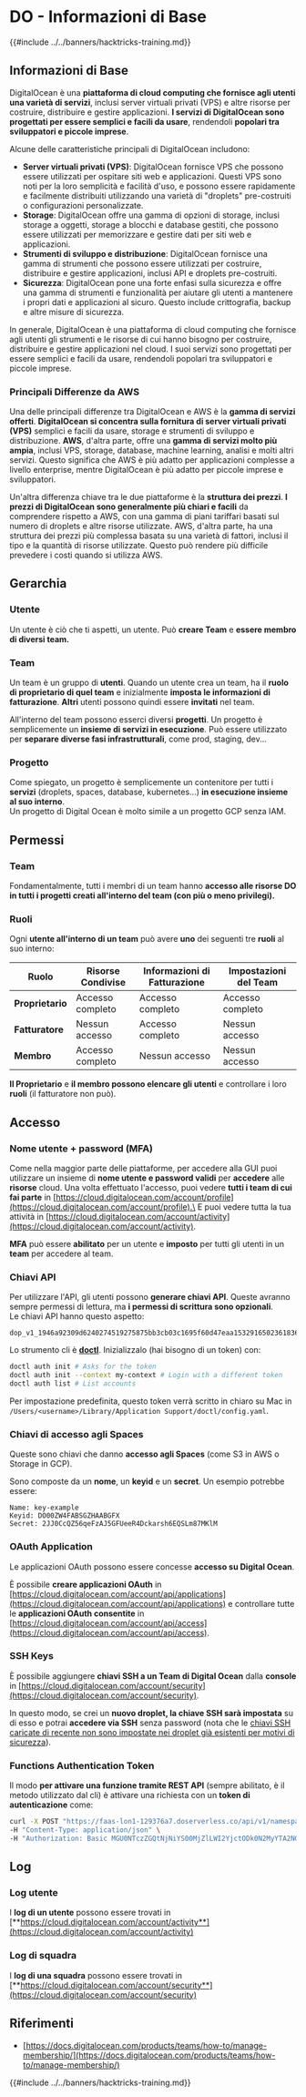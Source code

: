 # DO - Informazioni di Base

{{#include ../../banners/hacktricks-training.md}}

## Informazioni di Base

DigitalOcean è una **piattaforma di cloud computing che fornisce agli utenti una varietà di servizi**, inclusi server virtuali privati (VPS) e altre risorse per costruire, distribuire e gestire applicazioni. **I servizi di DigitalOcean sono progettati per essere semplici e facili da usare**, rendendoli **popolari tra sviluppatori e piccole imprese**.

Alcune delle caratteristiche principali di DigitalOcean includono:

- **Server virtuali privati (VPS)**: DigitalOcean fornisce VPS che possono essere utilizzati per ospitare siti web e applicazioni. Questi VPS sono noti per la loro semplicità e facilità d'uso, e possono essere rapidamente e facilmente distribuiti utilizzando una varietà di "droplets" pre-costruiti o configurazioni personalizzate.
- **Storage**: DigitalOcean offre una gamma di opzioni di storage, inclusi storage a oggetti, storage a blocchi e database gestiti, che possono essere utilizzati per memorizzare e gestire dati per siti web e applicazioni.
- **Strumenti di sviluppo e distribuzione**: DigitalOcean fornisce una gamma di strumenti che possono essere utilizzati per costruire, distribuire e gestire applicazioni, inclusi API e droplets pre-costruiti.
- **Sicurezza**: DigitalOcean pone una forte enfasi sulla sicurezza e offre una gamma di strumenti e funzionalità per aiutare gli utenti a mantenere i propri dati e applicazioni al sicuro. Questo include crittografia, backup e altre misure di sicurezza.

In generale, DigitalOcean è una piattaforma di cloud computing che fornisce agli utenti gli strumenti e le risorse di cui hanno bisogno per costruire, distribuire e gestire applicazioni nel cloud. I suoi servizi sono progettati per essere semplici e facili da usare, rendendoli popolari tra sviluppatori e piccole imprese.

### Principali Differenze da AWS

Una delle principali differenze tra DigitalOcean e AWS è la **gamma di servizi offerti**. **DigitalOcean si concentra sulla fornitura di server virtuali privati (VPS)** semplici e facili da usare, storage e strumenti di sviluppo e distribuzione. **AWS**, d'altra parte, offre una **gamma di servizi molto più ampia**, inclusi VPS, storage, database, machine learning, analisi e molti altri servizi. Questo significa che AWS è più adatto per applicazioni complesse a livello enterprise, mentre DigitalOcean è più adatto per piccole imprese e sviluppatori.

Un'altra differenza chiave tra le due piattaforme è la **struttura dei prezzi**. **I prezzi di DigitalOcean sono generalmente più chiari e facili** da comprendere rispetto a AWS, con una gamma di piani tariffari basati sul numero di droplets e altre risorse utilizzate. AWS, d'altra parte, ha una struttura dei prezzi più complessa basata su una varietà di fattori, inclusi il tipo e la quantità di risorse utilizzate. Questo può rendere più difficile prevedere i costi quando si utilizza AWS.

## Gerarchia

### Utente

Un utente è ciò che ti aspetti, un utente. Può **creare Team** e **essere membro di diversi team.**

### **Team**

Un team è un gruppo di **utenti**. Quando un utente crea un team, ha il **ruolo di proprietario di quel team** e inizialmente **imposta le informazioni di fatturazione**. **Altri** utenti possono quindi essere **invitati** nel team.

All'interno del team possono esserci diversi **progetti**. Un progetto è semplicemente un **insieme di servizi in esecuzione**. Può essere utilizzato per **separare diverse fasi infrastrutturali**, come prod, staging, dev...

### Progetto

Come spiegato, un progetto è semplicemente un contenitore per tutti i **servizi** (droplets, spaces, database, kubernetes...) **in esecuzione insieme al suo interno**.\
Un progetto di Digital Ocean è molto simile a un progetto GCP senza IAM.

## Permessi

### Team

Fondamentalmente, tutti i membri di un team hanno **accesso alle risorse DO in tutti i progetti creati all'interno del team (con più o meno privilegi).**

### Ruoli

Ogni **utente all'interno di un team** può avere **uno** dei seguenti tre **ruoli** al suo interno:

| Ruolo      | Risorse Condivise | Informazioni di Fatturazione | Impostazioni del Team |
| ---------- | ----------------- | --------------------------- | --------------------- |
| **Proprietario** | Accesso completo | Accesso completo           | Accesso completo      |
| **Fatturatore**  | Nessun accesso    | Accesso completo           | Nessun accesso        |
| **Membro**       | Accesso completo   | Nessun accesso             | Nessun accesso        |

**Il Proprietario** e **il membro possono elencare gli utenti** e controllare i loro **ruoli** (il fatturatore non può).

## Accesso

### Nome utente + password (MFA)

Come nella maggior parte delle piattaforme, per accedere alla GUI puoi utilizzare un insieme di **nome utente e password validi** per **accedere** alle **risorse** cloud. Una volta effettuato l'accesso, puoi vedere **tutti i team di cui fai parte** in [https://cloud.digitalocean.com/account/profile](https://cloud.digitalocean.com/account/profile).\
E puoi vedere tutta la tua attività in [https://cloud.digitalocean.com/account/activity](https://cloud.digitalocean.com/account/activity).

**MFA** può essere **abilitato** per un utente e **imposto** per tutti gli utenti in un **team** per accedere al team.

### Chiavi API

Per utilizzare l'API, gli utenti possono **generare chiavi API**. Queste avranno sempre permessi di lettura, ma **i permessi di scrittura sono opzionali**.\
Le chiavi API hanno questo aspetto:
```
dop_v1_1946a92309d6240274519275875bb3cb03c1695f60d47eaa1532916502361836
```
Lo strumento cli è [**doctl**](https://github.com/digitalocean/doctl#installing-doctl). Inizializzalo (hai bisogno di un token) con:
```bash
doctl auth init # Asks for the token
doctl auth init --context my-context # Login with a different token
doctl auth list # List accounts
```
Per impostazione predefinita, questo token verrà scritto in chiaro su Mac in `/Users/<username>/Library/Application Support/doctl/config.yaml`.

### Chiavi di accesso agli Spaces

Queste sono chiavi che danno **accesso agli Spaces** (come S3 in AWS o Storage in GCP).

Sono composte da un **nome**, un **keyid** e un **secret**. Un esempio potrebbe essere:
```
Name: key-example
Keyid: DO00ZW4FABSGZHAABGFX
Secret: 2JJ0CcQZ56qeFzAJ5GFUeeR4Dckarsh6EQSLm87MKlM
```
### OAuth Application

Le applicazioni OAuth possono essere concesse **accesso su Digital Ocean**.

È possibile **creare applicazioni OAuth** in [https://cloud.digitalocean.com/account/api/applications](https://cloud.digitalocean.com/account/api/applications) e controllare tutte le **applicazioni OAuth consentite** in [https://cloud.digitalocean.com/account/api/access](https://cloud.digitalocean.com/account/api/access).

### SSH Keys

È possibile aggiungere **chiavi SSH a un Team di Digital Ocean** dalla **console** in [https://cloud.digitalocean.com/account/security](https://cloud.digitalocean.com/account/security).

In questo modo, se crei un **nuovo droplet, la chiave SSH sarà impostata** su di esso e potrai **accedere via SSH** senza password (nota che le [chiavi SSH caricate di recente non sono impostate nei droplet già esistenti per motivi di sicurezza](https://docs.digitalocean.com/products/droplets/how-to/add-ssh-keys/to-existing-droplet/)).

### Functions Authentication Token

Il modo **per attivare una funzione tramite REST API** (sempre abilitato, è il metodo utilizzato dal cli) è attivare una richiesta con un **token di autenticazione** come:
```bash
curl -X POST "https://faas-lon1-129376a7.doserverless.co/api/v1/namespaces/fn-c100c012-65bf-4040-1230-2183764b7c23/actions/functionname?blocking=true&result=true" \
-H "Content-Type: application/json" \
-H "Authorization: Basic MGU0NTczZGQtNjNiYS00MjZlLWI2YjctODk0N2MyYTA2NGQ4OkhwVEllQ2t4djNZN2x6YjJiRmFGc1FERXBySVlWa1lEbUxtRE1aRTludXA1UUNlU2VpV0ZGNjNqWnVhYVdrTFg="
```
## Log

### Log utente

I **log di un utente** possono essere trovati in [**https://cloud.digitalocean.com/account/activity**](https://cloud.digitalocean.com/account/activity)

### Log di squadra

I **log di una squadra** possono essere trovati in [**https://cloud.digitalocean.com/account/security**](https://cloud.digitalocean.com/account/security)

## Riferimenti

- [https://docs.digitalocean.com/products/teams/how-to/manage-membership/](https://docs.digitalocean.com/products/teams/how-to/manage-membership/)

{{#include ../../banners/hacktricks-training.md}}
